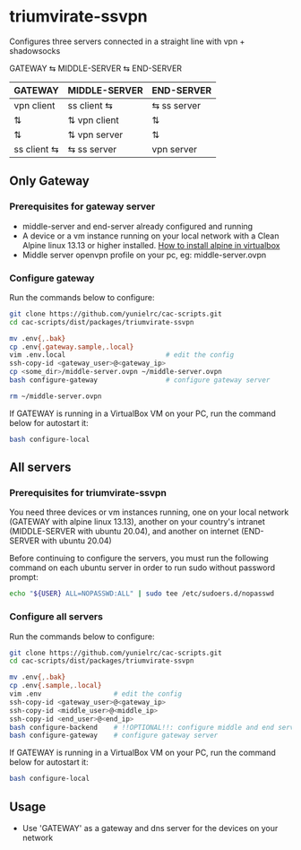 # triumvirate-ssvpn

Configures three servers connected in a straight line with vpn + shadowsocks

GATEWAY ⇆ MIDDLE-SERVER ⇆ END-SERVER

GATEWAY       | MIDDLE-SERVER   | END-SERVER
--------------|-----------------|---------
|vpn client   |   ss client  ⇆ | ⇆  ss server
|     ⇅      |   ⇅ vpn client  |    ⇅
|     ⇅      |   ⇅ vpn server  |    ⇅
|ss client ⇆  | ⇆ ss server    | vpn server

## Only Gateway

### Prerequisites for gateway server

- middle-server and end-server already configured and running
- A device or a vm instance running on your local network with a Clean Alpine linux 13.13 or higher installed.
  [How to install alpine in virtualbox](https://github.com/yunielrc/kbp/blob/main/HOWTO/INTALL-ALPINE-IN-VBOX.md)
- Middle server openvpn profile on your pc, eg: middle-server.ovpn

### Configure gateway

Run the commands below to configure:

```sh
git clone https://github.com/yunielrc/cac-scripts.git
cd cac-scripts/dist/packages/triumvirate-ssvpn

mv .env{,.bak}
cp .env{.gateway.sample,.local}
vim .env.local                         # edit the config
ssh-copy-id <gateway_user>@<gateway_ip>
cp <some_dir>/middle-server.ovpn ~/middle-server.ovpn
bash configure-gateway                 # configure gateway server

rm ~/middle-server.ovpn
```

If GATEWAY is running in a VirtualBox VM on your PC, run the command below for autostart it:

```sh
bash configure-local
```

## All servers

### Prerequisites for triumvirate-ssvpn

You need three devices or vm instances running, one on your local network (GATEWAY with alpine linux 13.13),
another on your country's intranet (MIDDLE-SERVER with ubuntu 20.04), and another on internet (END-SERVER with ubuntu 20.04)

Before continuing to configure the servers, you must run the following command on each ubuntu server in order to run sudo without password prompt:

```sh
echo "${USER} ALL=NOPASSWD:ALL" | sudo tee /etc/sudoers.d/nopasswd
```

### Configure all servers

Run the commands below to configure:

```sh
git clone https://github.com/yunielrc/cac-scripts.git
cd cac-scripts/dist/packages/triumvirate-ssvpn

mv .env{,.bak}
cp .env{.sample,.local}
vim .env                  # edit the config
ssh-copy-id <gateway_user>@<gateway_ip>
ssh-copy-id <middle_user>@<middle_ip>
ssh-copy-id <end_user>@<end_ip>
bash configure-backend    # !!OPTIONAL!!: configure middle and end server
bash configure-gateway    # configure gateway server
```

If GATEWAY is running in a VirtualBox VM on your PC, run the command below for autostart it:

```sh
bash configure-local
```

## Usage

- Use 'GATEWAY' as a gateway and dns server for the devices on your network
